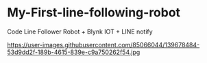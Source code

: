 # My-First-line-following-robot

Code Line Follower Robot + Blynk IOT + LINE notify


https://user-images.githubusercontent.com/85066044/139678484-53d9dd2f-189b-4615-839e-c9a750262f54.jpg
